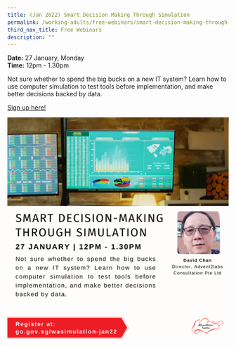 ```yaml
---
title: (Jan 2022) Smart Decision Making Through Simulation
permalink: /working-adults/free-webinars/smart-decision-making-through-simulation
third_nav_title: Free Webinars
description: ""
---
```




**Date:** 27 January, Monday
<br> **Time:** 12pm - 1.30pm

Not sure whether to spend the big bucks on a new IT system? Learn how to use computer simulation to test tools before implementation, and make better decisions backed by data.

[Sign up here!](https://zoom.us/webinar/register/2516393876162/WN_SwLZOWhfRxqbbGcI-cNeuA)

![SNT Adults 27 Jan](/images/27-Jan-WA.png)